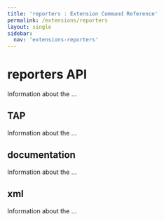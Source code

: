 ```yaml
---
title: 'reporters : Extension Command Reference'
permalink: /extensions/reporters
layout: single
sidebar:
  nav: 'extensions-reporters'
---
```


# reporters API

Information about the ...

## TAP

Information about the ...

## documentation

Information about the ...

## xml

Information about the ...

